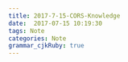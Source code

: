 ```yaml
---
title: 2017-7-15-CORS-Knowledge
date:  2017-07-15 10:19:30
tags: Note
categories: Note
grammar_cjkRuby: true
---
```

